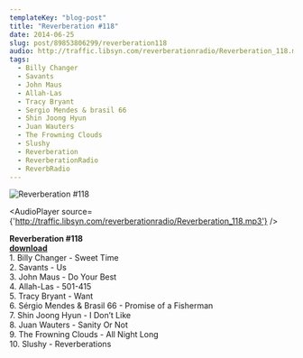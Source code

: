 ```yaml
---
templateKey: "blog-post"
title: "Reverberation #118"
date: 2014-06-25
slug: post/89853806299/reverberation118
audio: http://traffic.libsyn.com/reverberationradio/Reverberation_118.mp3
tags:
  - Billy Changer
  - Savants
  - John Maus
  - Allah-Las
  - Tracy Bryant
  - Sergio Mendes & brasil 66
  - Shin Joong Hyun
  - Juan Wauters
  - The Frowning Clouds
  - Slushy
  - Reverberation
  - ReverberationRadio
  - ReverbRadio
---
```


![Reverberation #118](../images/f8d25f25e4faf132171e797f699d07e1e2ec349bbb0e57ca3574bf37e33234a3.jpg)

<AudioPlayer source={'http://traffic.libsyn.com/reverberationradio/Reverberation_118.mp3'} />

<p><strong>Reverberation #118<br /></strong><strong><a href="http://traffic.libsyn.com/reverberationradio/Reverberation_118.mp3" title="download" target="_blank">download<br /></a></strong>1. Billy Changer - Sweet Time<br />2. Savants - Us<br />3. John Maus - Do Your Best<br />4. Allah-Las - 501-415<br />5. Tracy Bryant - Want<br />6. S&eacute;rgio Mendes &amp; Brasil 66 - Promise of a Fisherman<br />7. Shin Joong Hyun - I Don&rsquo;t Like<br />8. Juan Wauters - Sanity Or Not<br />9. The Frowning Clouds - All Night Long<br />10. Slushy - Reverberations</p>
